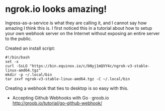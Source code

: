 # ngrok.io looks amazing!

Ingress-as-a-service is what they are calling it, and I cannot say how amazing I think this is. I first noticed this in a tutorial about how to setup your own webhook server on the Internet without exposing an entire server to the public.

Created an install script:

```
#!/bin/bash
set -x
curl -SsLO "https://bin.equinox.io/c/bNyj1mQVY4c/ngrok-v3-stable-linux-amd64.tgz"
mkdir -p ~/.local/bin
tar zxvf ngrok-v3-stable-linux-amd64.tgz -C ~/.local/bin
```

Creating a webhook that ties to desktop is so easy with this.

* Accepting Github Webhooks with Go · groob.io  
  <http://groob.io/tutorial/go-github-webhook/>
